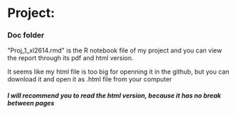 # Project: 
### Doc folder

"Proj_1_xl2614.rmd" is the R notebook file of my project and you can view the report through its pdf and html version. 

It seems like my html file is too big for openning it in the github, but you can download it and open it as .html file from your computer  
##### I will recommend you to read the html version, because it has no break between pages 



